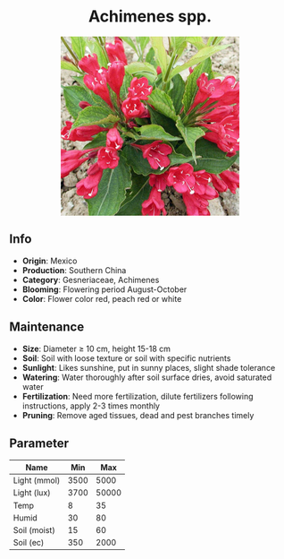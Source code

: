 <h1 align='center'>Achimenes spp.</h1>
<p align="center">
    <img 
        align='center'
        width='320'
        src="../images/achimenes spp.png" 
        alt='Achimenes spp.' />
</p>

## Info

 - **Origin**: Mexico
 - **Production**: Southern China
 - **Category**: Gesneriaceae, Achimenes
 - **Blooming**: Flowering period August-October
 - **Color**: Flower color red, peach red or white

## Maintenance

 - **Size**: Diameter ≥ 10 cm, height 15-18 cm
 - **Soil**: Soil with loose texture or soil with specific nutrients
 - **Sunlight**: Likes sunshine, put in sunny places, slight shade tolerance
 - **Watering**: Water thoroughly after soil surface dries, avoid saturated water
 - **Fertilization**: Need more fertilization, dilute fertilizers following instructions, apply 2-3 times monthly
 - **Pruning**: Remove aged tissues, dead and pest branches timely

## Parameter

| Name         | Min  | Max   |
|--------------|------|-------|
| Light (mmol) | 3500 | 5000  |
| Light (lux)  | 3700 | 50000 |
| Temp         | 8    | 35    |
| Humid        | 30   | 80    |
| Soil (moist) | 15   | 60    |
| Soil (ec)    | 350  | 2000  |